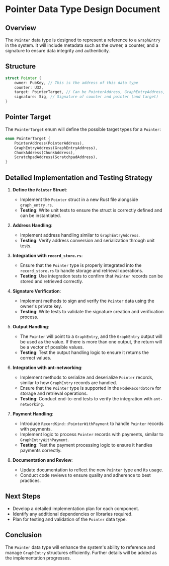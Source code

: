 # Pointer Data Type Design Document

## Overview

The `Pointer` data type is designed to represent a reference to a `GraphEntry` in the system. It will include metadata such as the owner, a counter, and a signature to ensure data integrity and authenticity.

## Structure

```rust
struct Pointer {
    owner: PubKey, // This is the address of this data type
    counter: U32,
    target: PointerTarget, // Can be PointerAddress, GraphEntryAddress, ChunksAddress, or ScratchpadAddress
    signature: Sig, // Signature of counter and pointer (and target)
}
```

## Pointer Target

The `PointerTarget` enum will define the possible target types for a `Pointer`:

```rust
enum PointerTarget {
    PointerAddress(PointerAddress),
    GraphEntryAddress(GraphEntryAddress),
    ChunkAddress(ChunkAddress),
    ScratchpadAddress(ScratchpadAddress),
}
```

## Detailed Implementation and Testing Strategy

1. **Define the `Pointer` Struct**:
   - Implement the `Pointer` struct in a new Rust file alongside `graph_entry.rs`.
   - **Testing**: Write unit tests to ensure the struct is correctly defined and can be instantiated.

2. **Address Handling**:
   - Implement address handling similar to `GraphEntryAddress`.
   - **Testing**: Verify address conversion and serialization through unit tests.

3. **Integration with `record_store.rs`**:
   - Ensure that the `Pointer` type is properly integrated into the `record_store.rs` to handle storage and retrieval operations.
   - **Testing**: Use integration tests to confirm that `Pointer` records can be stored and retrieved correctly.

4. **Signature Verification**:
   - Implement methods to sign and verify the `Pointer` data using the owner's private key.
   - **Testing**: Write tests to validate the signature creation and verification process.

5. **Output Handling**:
   - The `Pointer` will point to a `GraphEntry`, and the `GraphEntry` output will be used as the value. If there is more than one output, the return will be a vector of possible values.
   - **Testing**: Test the output handling logic to ensure it returns the correct values.

6. **Integration with ant-networking**:
   - Implement methods to serialize and deserialize `Pointer` records, similar to how `GraphEntry` records are handled.
   - Ensure that the `Pointer` type is supported in the `NodeRecordStore` for storage and retrieval operations.
   - **Testing**: Conduct end-to-end tests to verify the integration with `ant-networking`.

7. **Payment Handling**:
   - Introduce `RecordKind::PointerWithPayment` to handle `Pointer` records with payments.
   - Implement logic to process `Pointer` records with payments, similar to `GraphEntryWithPayment`.
   - **Testing**: Test the payment processing logic to ensure it handles payments correctly.

8. **Documentation and Review**:
   - Update documentation to reflect the new `Pointer` type and its usage.
   - Conduct code reviews to ensure quality and adherence to best practices.

## Next Steps

- Develop a detailed implementation plan for each component.
- Identify any additional dependencies or libraries required.
- Plan for testing and validation of the `Pointer` data type.

## Conclusion

The `Pointer` data type will enhance the system's ability to reference and manage `GraphEntry` structures efficiently. Further details will be added as the implementation progresses.
